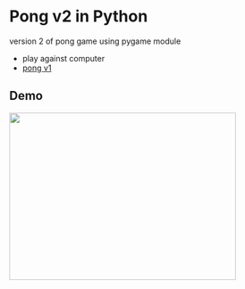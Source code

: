 # Pong v2 in Python
version 2 of pong game using pygame module
- play against computer 
- [pong v1](https://github.com/SumanGurung01/pong_pygame.git)

## Demo
<img src="https://user-images.githubusercontent.com/92732976/210129909-c47332eb-9622-40c9-ac15-a4b0ffdb0089.gif" width="405" height="300"/>

